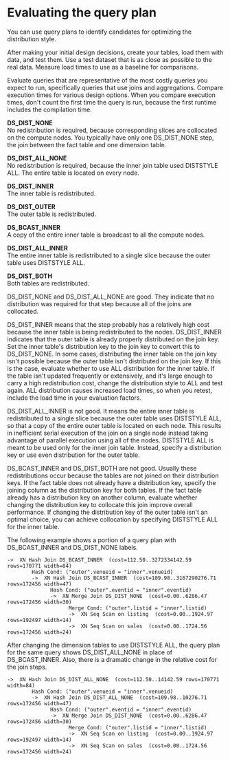 # Evaluating the query plan<a name="c_data_redistribution"></a>

 You can use query plans to identify candidates for optimizing the distribution style\. 

After making your initial design decisions, create your tables, load them with data, and test them\. Use a test dataset that is as close as possible to the real data\. Measure load times to use as a baseline for comparisons\. 

 Evaluate queries that are representative of the most costly queries you expect to run, specifically queries that use joins and aggregations\. Compare execution times for various design options\. When you compare execution times, don't count the first time the query is run, because the first runtime includes the compilation time\. 

**DS\_DIST\_NONE**  
 No redistribution is required, because corresponding slices are collocated on the compute nodes\. You typically have only one DS\_DIST\_NONE step, the join between the fact table and one dimension table\. 

**DS\_DIST\_ALL\_NONE**  
 No redistribution is required, because the inner join table used DISTSTYLE ALL\. The entire table is located on every node\. 

**DS\_DIST\_INNER**  
 The inner table is redistributed\. 

**DS\_DIST\_OUTER**  
 The outer table is redistributed\. 

**DS\_BCAST\_INNER**  
 A copy of the entire inner table is broadcast to all the compute nodes\. 

**DS\_DIST\_ALL\_INNER**  
The entire inner table is redistributed to a single slice because the outer table uses DISTSTYLE ALL\.

**DS\_DIST\_BOTH**  
 Both tables are redistributed\. 

DS\_DIST\_NONE and DS\_DIST\_ALL\_NONE are good\. They indicate that no distribution was required for that step because all of the joins are collocated\. 

DS\_DIST\_INNER means that the step probably has a relatively high cost because the inner table is being redistributed to the nodes\. DS\_DIST\_INNER indicates that the outer table is already properly distributed on the join key\. Set the inner table's distribution key to the join key to convert this to DS\_DIST\_NONE\. In some cases, distributing the inner table on the join key isn't possible because the outer table isn't distributed on the join key\. If this is the case, evaluate whether to use ALL distribution for the inner table\. If the table isn't updated frequently or extensively, and it's large enough to carry a high redistribution cost, change the distribution style to ALL and test again\. ALL distribution causes increased load times, so when you retest, include the load time in your evaluation factors\. 

DS\_DIST\_ALL\_INNER is not good\. It means the entire inner table is redistributed to a single slice because the outer table uses DISTSTYLE ALL, so that a copy of the entire outer table is located on each node\. This results in inefficient serial execution of the join on a single node instead taking advantage of parallel execution using all of the nodes\. DISTSTYLE ALL is meant to be used only for the inner join table\. Instead, specify a distribution key or use even distribution for the outer table\.

DS\_BCAST\_INNER and DS\_DIST\_BOTH are not good\. Usually these redistributions occur because the tables are not joined on their distribution keys\. If the fact table does not already have a distribution key, specify the joining column as the distribution key for both tables\. If the fact table already has a distribution key on another column, evaluate whether changing the distribution key to collocate this join improve overall performance\. If changing the distribution key of the outer table isn't an optimal choice, you can achieve collocation by specifying DISTSTYLE ALL for the inner table\. 

 The following example shows a portion of a query plan with DS\_BCAST\_INNER and DS\_DIST\_NONE labels\.

```
->  XN Hash Join DS_BCAST_INNER  (cost=112.50..3272334142.59 rows=170771 width=84)
        Hash Cond: ("outer".venueid = "inner".venueid)
        ->  XN Hash Join DS_BCAST_INNER  (cost=109.98..3167290276.71 rows=172456 width=47)
              Hash Cond: ("outer".eventid = "inner".eventid)
              ->  XN Merge Join DS_DIST_NONE  (cost=0.00..6286.47 rows=172456 width=30)
                    Merge Cond: ("outer".listid = "inner".listid)
                    ->  XN Seq Scan on listing  (cost=0.00..1924.97 rows=192497 width=14)
                    ->  XN Seq Scan on sales  (cost=0.00..1724.56 rows=172456 width=24)
```

After changing the dimension tables to use DISTSTYLE ALL, the query plan for the same query shows DS\_DIST\_ALL\_NONE in place of DS\_BCAST\_INNER\. Also, there is a dramatic change in the relative cost for the join steps\.

```
->  XN Hash Join DS_DIST_ALL_NONE  (cost=112.50..14142.59 rows=170771 width=84)
        Hash Cond: ("outer".venueid = "inner".venueid)
        ->  XN Hash Join DS_DIST_ALL_NONE  (cost=109.98..10276.71 rows=172456 width=47)
              Hash Cond: ("outer".eventid = "inner".eventid)
              ->  XN Merge Join DS_DIST_NONE  (cost=0.00..6286.47 rows=172456 width=30)
                    Merge Cond: ("outer".listid = "inner".listid)
                    ->  XN Seq Scan on listing  (cost=0.00..1924.97 rows=192497 width=14)
                    ->  XN Seq Scan on sales  (cost=0.00..1724.56 rows=172456 width=24)
```